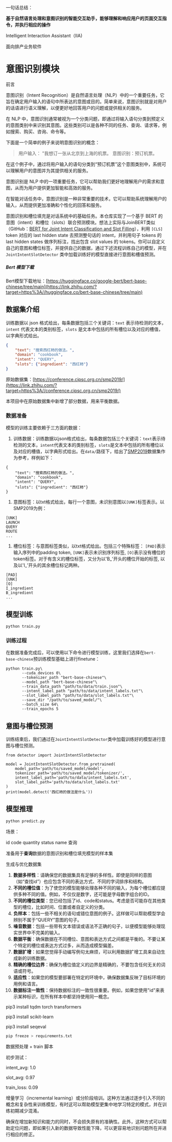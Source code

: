 一句话总结：

**基于自然语言处理和意图识别的智能交互助手，能够理解和响应用户的页面交互指令，并执行相应的操作**

Intelligent Interaction Assistant（IIA)

面向排产业务软件



# 意图识别模块

前言

意图识别（Intent Recognition）是自然语言处理（NLP）中的一个重要任务，它旨在确定用户输入的语句中所表达的意图或目的。简单来说，意图识别就是对用户的话语进行语义理解，以便更好地回答用户的问题或提供相关的服务。

在 NLP 中，意图识别通常被视为一个分类问题，即通过将输入语句分类到预定义的意图类别中来识别其意图。这些类别可以是各种不同的任务、查询、请求等，例如搜索、购买、咨询、命令等。

下面是一个简单的例子来说明意图识别的概念：

> 用户输入： "我想订一张从北京到上海的机票。
> 意图识别：预订机票。

在这个例子中，通过将用户输入的语句分类到“预订机票”这个意图类别中，系统可以理解用户的意图并为其提供相关的服务。

意图识别是 NLP 中的一项重要任务，它可以帮助我们更好地理解用户的需求和意图，从而为用户提供更加智能和高效的服务。

在智能对话任务中，意图识别是一种非常重要的技术，它可以帮助系统理解用户的输入，从而提供更加准确和个性化的回答和服务。



意图识别和槽位填充是对话系统中的基础任务。本仓库实现了一个基于 BERT 的意图（intent）和槽位（slots）联合预测模块。想法上实际与JoinBERT类似（GitHub：[BERT for Joint Intent Classification and Slot Filling](https://link.zhihu.com/?target=https%3A//github.com/monologg/JointBERT)），利用 `[CLS]` token 对应的 last hidden state 去预测整句话的 intent，并利用句子 tokens 的 last hidden states 做序列标注，找出包含 slot values 的 tokens。你可以自定义自己的意图和槽位标签，并提供自己的数据，通过下述流程训练自己的模型，并在 `JointIntentSlotDetector` 类中加载训练好的模型直接进行意图和槽值预测。



##### Bert 模型下载

Bert模型下载地址：[https://huggingface.co/google-bert/bert-base-chinese/tree/main](https://link.zhihu.com/?target=https%3A//huggingface.co/bert-base-chinese/tree/main)

## 数据集介绍

训练数据以 json 格式给出，每条数据包括三个关键词：`text` 表示待检测的文本，`intent` 代表文本的类别标签，`slots` 是文本中包括的所有槽位以及对应的槽值，以字典形式给出。

```json
{
    "text": "搜索西红柿的做法。",
    "domain": "cookbook",
    "intent": "QUERY",
    "slots": {"ingredient": "西红柿"}
}
```

原始数据集：[https://conference.cipsc.org.cn/smp2019/](https://link.zhihu.com/?target=https%3A//conference.cipsc.org.cn/smp2019/)

本项目中在原始数据集中新增了部分数据，用来平衡数据。

### 数据准备



模型的训练主要依赖于三方面的数据：

1. 训练数据：训练数据以json格式给出，每条数据包括三个关键词：`text`表示待检测的文本，`intent`代表文本的类别标签，`slots`是文本中包括的所有槽位以及对应的槽值，以字典形式给出。在`data/`路径下，给出了[SMP2019](https://conference.cipsc.org.cn/smp2019/)数据集作为参考，样例如下：

```
{
    "text": "搜索西红柿的做法。",
    "domain": "cookbook",
    "intent": "QUERY",
    "slots": {"ingredient": "西红柿"}
}
```



1. 意图标签：以txt格式给出，每行一个意图，未识别意图以`[UNK]`标签表示。以SMP2019为例：

```
[UNK]
LAUNCH
QUERY
ROUTE
...
```



1. 槽位标签：与意图标签类似，以txt格式给出。包括三个特殊标签： `[PAD]`表示输入序列中的padding token, `[UNK]`表示未识别序列标签, `[O]`表示没有槽位的token标签。对于有含义的槽位标签，又分为以'B_'开头的槽位开始的标签, 以及以'I_'开头的其余槽位标记两种。

```
[PAD]
[UNK]
[O]
I_ingredient
B_ingredient
...
```

## 模型训练

```python
python train.py
```

### 训练过程



在数据准备完成后，可以使用以下命令进行模型训练，这里我们选择在`bert-base-chinese`预训练模型基础上进行finetune：

```
python train.py\
       --cuda_devices 0\
       --tokenizer_path "bert-base-chinese"\
       --model_path "bert-base-chinese"\
       --train_data_path "path/to/data/train.json"\
       --intent_label_path "path/to/data/intent_labels.txt"\
       --slot_label_path "path/to/data/slot_labels.txt"\
       --save_dir "/path/to/saved_model/"\
       --batch_size 64\
       --train_epochs 5
```



## 意图与槽位预测



训练结束后，我们通过在`JointIntentSlotDetector`类中加载训练好的模型进行意图与槽位预测。

```
from detector import JointIntentSlotDetector

model = JointIntentSlotDetector.from_pretrained(
    model_path='path/to/saved_model/model',
    tokenizer_path='path/to/saved_model/tokenizer/',
    intent_label_path='path/to/data/intent_labels.txt',
    slot_label_path='path/to/data/slot_labels.txt'
)
print(model.detect('西红柿的做法是什么'))
```

## 模型推理

```python
python predict.py
```



场景：

id code quantity status name 查询

准备用于**查询**数据的意图识别和槽位填充模型的样本集

生成与优化数据集

1. **数据多样性**：请确保您的数据集具有足够的多样性。即使是同样的意图（如“查找id”）也应包含不同的表达方式、不同的字词排序和结构。
2. **不同的槽位值**：为了使您的模型能够处理各种不同的输入，为每个槽位都应提供多种不同的值。例如，不仅仅是数字，还可能是字母数字组合的ID。
3. **不同的槽位类型**：您已经包括了id、code和status。考虑是否可能存在其他类型的槽位，比如时间、位置或者自定义的分类。
4. **负样本**：包括一些不相关的语句或错位意图的例子。这样做可以帮助模型学会辨别不属于“QUERY”意图的句子。
5. **噪音数据**：包括一些带有文本错误或语法不正确的句子，以便模型能够处理现实世界中不完美的输入。
6. **数据平衡**：确保数据在不同槽位、意图和表达方式之间都是平衡的。不要让某个特定的槽位或表达方式过多，从而造成模型偏差。
7. **数据扩增**：如果您觉得手动编写例句太麻烦，可以利用数据扩增工具来自动生成新的训练数据。
8. **精确的槽位边界**：确保为槽位值定义的边界是精确的，不要包含任何无关的词语或符号。
9. **适应性**：如果您的模型要部署在特定的环境中，确保数据集反映了目标环境的用例和语言。
10. **数据标注一致性**：保持数据标注的一致性很重要。例如，如果您使用"id"来表示某种标识，在所有样本中都坚持使用同一概念。





pip3 install tqdm torch transformers

pip3 install scikit-learn

pip3 install seqeval

```bash
pip freeze > requirements.txt
```

数据预处理 + train 脚本



初步测试：

intent_avg: 1.0

slot_avg: 0.97

train_loss: 0.09



增量学习（incremental learning）或分阶段培训。这种方法通过逐步引入不同的概念和复杂性来训练模型，有时这可以帮助模型更集中地学习特定的模式，并在训练初期减少混淆。

确保在增加新知识和能力的同时，不会损失原有的准确性。此外，这种方式可以帮助定位问题，即如果引入新的数据导致性能下降，可以更容易地识别问题所在并进行相应的修正。